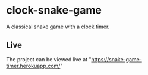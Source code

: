 # clock-snake-game
A classical snake game with a clock timer.
## Live
The project can be viewed live at "https://snake-game-timer.herokuapp.com/"
